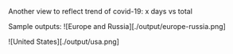 Another view to reflect trend of covid-19: x days vs total

Sample outputs:
![Europe and Russia][./output/europe-russia.png]

![United States][./output/usa.png]